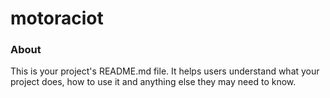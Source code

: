 motoraciot
==========

### About

This is your project's README.md file. It helps users understand what your
project does, how to use it and anything else they may need to know.